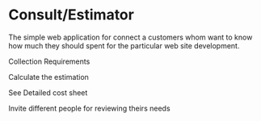 # Consult/Estimator


The simple web application for connect a customers whom want to know how much they should spent for the particular web site development.


Collection Requirements 

Calculate the estimation 

See Detailed cost sheet 

Invite different people for reviewing theirs needs

